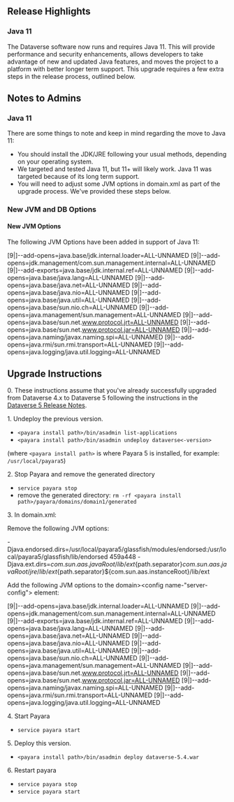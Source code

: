 ## Release Highlights

### Java 11

The Dataverse software now runs and requires Java 11. This will provide performance and security enhancements, allows developers to take advantage of new and updated Java features, and moves the project to a platform with better longer term support. This upgrade requires a few extra steps in the release process, outlined below.

## Notes to Admins

### Java 11

There are some things to note and keep in mind regarding the move to Java 11:

- You should install the JDK/JRE following your usual methods, depending on your operating system.
- We targeted and tested Java 11, but 11+ will likely work. Java 11 was targeted because of its long term support.
- You will need to adjust some JVM options in domain.xml as part of the upgrade process. We've provided these steps below.

### New JVM and DB Options

#### New JVM Options

The following JVM Options have been added in support of Java 11:

<jvm-options>[9|]--add-opens=java.base/jdk.internal.loader=ALL-UNNAMED</jvm-options>
<jvm-options>[9|]--add-opens=jdk.management/com.sun.management.internal=ALL-UNNAMED</jvm-options>
<jvm-options>[9|]--add-exports=java.base/jdk.internal.ref=ALL-UNNAMED</jvm-options>
<jvm-options>[9|]--add-opens=java.base/java.lang=ALL-UNNAMED</jvm-options>
<jvm-options>[9|]--add-opens=java.base/java.net=ALL-UNNAMED</jvm-options>
<jvm-options>[9|]--add-opens=java.base/java.nio=ALL-UNNAMED</jvm-options>
<jvm-options>[9|]--add-opens=java.base/java.util=ALL-UNNAMED</jvm-options>
<jvm-options>[9|]--add-opens=java.base/sun.nio.ch=ALL-UNNAMED</jvm-options>
<jvm-options>[9|]--add-opens=java.management/sun.management=ALL-UNNAMED</jvm-options>
<jvm-options>[9|]--add-opens=java.base/sun.net.www.protocol.jrt=ALL-UNNAMED</jvm-options>
<jvm-options>[9|]--add-opens=java.base/sun.net.www.protocol.jar=ALL-UNNAMED</jvm-options>
<jvm-options>[9|]--add-opens=java.naming/javax.naming.spi=ALL-UNNAMED</jvm-options>
<jvm-options>[9|]--add-opens=java.rmi/sun.rmi.transport=ALL-UNNAMED</jvm-options>
<jvm-options>[9|]--add-opens=java.logging/java.util.logging=ALL-UNNAMED</jvm-options>

## Upgrade Instructions

0\. These instructions assume that you've already successfully upgraded from Dataverse 4.x to  Dataverse 5 following the instructions in the [Dataverse 5 Release Notes](https://github.com/IQSS/dataverse/releases/tag/v5.0).

1\. Undeploy the previous version.

- `<payara install path>/bin/asadmin list-applications`
- `<payara install path>/bin/asadmin undeploy dataverse<-version>`

(where `<payara install path>` is where Payara 5 is installed, for example: `/usr/local/payara5`)

2\. Stop Payara and remove the generated directory

- `service payara stop`
- remove the generated directory: 
`rm -rf <payara install path>/payara/domains/domain1/generated`

3\. In domain.xml:

Remove the following JVM options:

  <jvm-options>-Djava.endorsed.dirs=/usr/local/payara5/glassfish/modules/endorsed:/usr/local/payara5/glassfish/lib/endorsed</jvm-options>
  459a448
  <jvm-options>-Djava.ext.dirs=${com.sun.aas.javaRoot}/lib/ext${path.separator}${com.sun.aas.javaRoot}/jre/lib/ext${path.separator}${com.sun.aas.instanceRoot}/lib/ext</jvm-options>

Add the following JVM options to the domain><configs><config name-"server-config"><java-config> element:  

  <jvm-options>[9|]--add-opens=java.base/jdk.internal.loader=ALL-UNNAMED</jvm-options>
  <jvm-options>[9|]--add-opens=jdk.management/com.sun.management.internal=ALL-UNNAMED</jvm-options>
  <jvm-options>[9|]--add-exports=java.base/jdk.internal.ref=ALL-UNNAMED</jvm-options>
  <jvm-options>[9|]--add-opens=java.base/java.lang=ALL-UNNAMED</jvm-options>
  <jvm-options>[9|]--add-opens=java.base/java.net=ALL-UNNAMED</jvm-options>
  <jvm-options>[9|]--add-opens=java.base/java.nio=ALL-UNNAMED</jvm-options>
  <jvm-options>[9|]--add-opens=java.base/java.util=ALL-UNNAMED</jvm-options>
  <jvm-options>[9|]--add-opens=java.base/sun.nio.ch=ALL-UNNAMED</jvm-options>
  <jvm-options>[9|]--add-opens=java.management/sun.management=ALL-UNNAMED</jvm-options>
  <jvm-options>[9|]--add-opens=java.base/sun.net.www.protocol.jrt=ALL-UNNAMED</jvm-options>
  <jvm-options>[9|]--add-opens=java.base/sun.net.www.protocol.jar=ALL-UNNAMED</jvm-options>
  <jvm-options>[9|]--add-opens=java.naming/javax.naming.spi=ALL-UNNAMED</jvm-options>
  <jvm-options>[9|]--add-opens=java.rmi/sun.rmi.transport=ALL-UNNAMED</jvm-options>
  <jvm-options>[9|]--add-opens=java.logging/java.util.logging=ALL-UNNAMED</jvm-options>

4\. Start Payara

- `service payara start`
  
5\. Deploy this version.

- `<payara install path>/bin/asadmin deploy dataverse-5.4.war`

6\. Restart payara

- `service payara stop`
- `service payara start`
